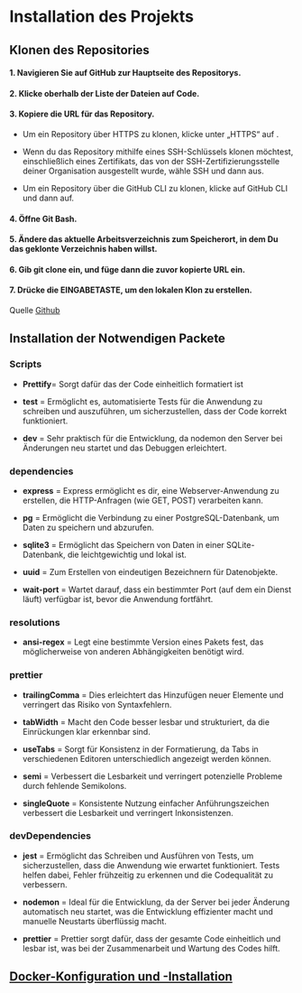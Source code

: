 # Installation des Projekts

## Klonen des Repositories
#### 1. Navigieren Sie auf GitHub zur Hauptseite des Repositorys.

#### 2. Klicke oberhalb der Liste der Dateien auf  Code.


#### 3. Kopiere die URL für das Repository.

- Um ein Repository über HTTPS zu klonen, klicke unter „HTTPS“ auf .

- Wenn du das Repository mithilfe eines SSH-Schlüssels klonen möchtest, einschließlich eines Zertifikats, das von der SSH-Zertifizierungsstelle deiner Organisation ausgestellt wurde, wähle SSH und dann  aus.

- Um ein Repository über die GitHub CLI zu klonen, klicke auf GitHub CLI und dann auf.

#### 4. Öffne Git Bash.

#### 5. Ändere das aktuelle Arbeitsverzeichnis zum Speicherort, in dem Du das geklonte Verzeichnis haben willst.

#### 6. Gib git clone ein, und füge dann die zuvor kopierte URL ein.

#### 7. Drücke die EINGABETASTE, um den lokalen Klon zu erstellen.

Quelle [Github](https://docs.github.com/de/repositories/creating-and-managing-repositories/cloning-a-repository)

## Installation der Notwendigen Packete

### Scripts
- **Prettify**= Sorgt dafür das der Code einheitlich formatiert ist

- **test** = Ermöglicht es, automatisierte Tests für die Anwendung zu schreiben und auszuführen, um sicherzustellen, dass der Code korrekt funktioniert.
- **dev** = Sehr praktisch für die Entwicklung, da nodemon den Server bei Änderungen neu startet und das Debuggen erleichtert.

### dependencies
- **express** = Express ermöglicht es dir, eine Webserver-Anwendung zu erstellen, die HTTP-Anfragen (wie GET, POST) verarbeiten kann.
- **pg** = Ermöglicht die Verbindung zu einer PostgreSQL-Datenbank, um Daten zu speichern und abzurufen.
- **sqlite3** = Ermöglicht das Speichern von Daten in einer SQLite-Datenbank, die leichtgewichtig und lokal ist.
- **uuid** = Zum Erstellen von eindeutigen Bezeichnern für Datenobjekte.

- **wait-port** = Wartet darauf, dass ein bestimmter Port (auf dem ein Dienst läuft) verfügbar ist, bevor die Anwendung fortfährt.

### resolutions
- **ansi-regex** = Legt eine bestimmte Version eines Pakets fest, das möglicherweise von anderen Abhängigkeiten benötigt wird.

### prettier
- **trailingComma** = Dies erleichtert das Hinzufügen neuer Elemente und verringert das Risiko von Syntaxfehlern.
- **tabWidth** = Macht den Code besser lesbar und strukturiert, da die Einrückungen klar erkennbar sind.

- **useTabs** = Sorgt für Konsistenz in der Formatierung, da Tabs in verschiedenen Editoren unterschiedlich angezeigt werden können.

- **semi** = Verbessert die Lesbarkeit und verringert potenzielle Probleme durch fehlende Semikolons.

- **singleQuote** = Konsistente Nutzung einfacher Anführungszeichen verbessert die Lesbarkeit und verringert Inkonsistenzen.

### devDependencies
- **jest** = Ermöglicht das Schreiben und Ausführen von Tests, um sicherzustellen, dass die Anwendung wie erwartet funktioniert. Tests helfen dabei, Fehler frühzeitig zu erkennen und die Codequalität zu verbessern.

- **nodemon** = Ideal für die Entwicklung, da der Server bei jeder Änderung automatisch neu startet, was die Entwicklung effizienter macht und manuelle Neustarts überflüssig macht.
- **prettier** = Prettier sorgt dafür, dass der gesamte Code einheitlich und lesbar ist, was bei der Zusammenarbeit und Wartung des Codes hilft.

## [Docker-Konfiguration und -Installation](https://www.docker.com/products/docker-desktop/)
